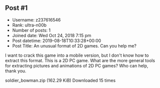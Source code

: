 ## Post #1
- Username: z237616546
- Rank: ultra-n00b
- Number of posts: 1
- Joined date: Wed Oct 24, 2018 7:15 pm
- Post datetime: 2019-08-18T10:33:28+00:00
- Post Title: An unusual format of 2D games. Can you help me?

I want to crack this game into a mobile version, but I don't know how to extract this format. This is a 2D PC game. What are the more general tools for extracting pictures and animations of 2D PC games? Who can help, thank you.

 soldier_bowman.zip
(162.29 KiB) Downloaded 15 times
